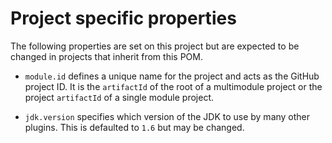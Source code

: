 Project specific properties
==========================

The following properties are set on this project but are expected to be changed in projects that inherit from this POM.

* `module.id` defines a unique name for the project and acts as the GitHub project ID.  It is the `artifactId` of the root of a multimodule project or the project `artifactId` of a single module project.

* `jdk.version` specifies which version of the JDK to use by many other plugins.  This is defaulted to `1.6` but may be changed.
